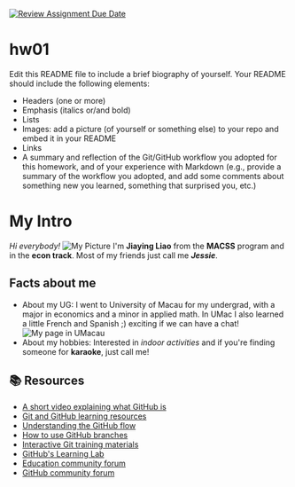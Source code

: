 [![Review Assignment Due Date](https://classroom.github.com/assets/deadline-readme-button-24ddc0f5d75046c5622901739e7c5dd533143b0c8e959d652212380cedb1ea36.svg)](https://classroom.github.com/a/bEPlIkIB)
# hw01

Edit this README file to include a brief biography of yourself. Your README should include the following elements:
* Headers (one or more)
* Emphasis (italics or/and bold)
* Lists
* Images: add a picture (of yourself or something else) to your repo and embed it in your README
* Links
* A summary and reflection of the Git/GitHub workflow you adopted for this homework, and of your experience with Markdown (e.g., provide a summary of the workflow you adopted, and add some comments about something new you learned, something that surprised you, etc.)

# My Intro
*Hi everybody!*
![My Picture](./Desktop/selfie.PNG)
I'm **Jiaying Liao** from the **MACSS** program and in the **econ track**. Most of my friends just call me ***Jessie***. 

## Facts about me
* About my UG: I went to University of Macau for my undergrad, with a major in economics and a minor in applied math. In UMac I also learned a little French and Spanish ;) exciting if we can have a chat! 
![My page in UMacau](https://econ.fss.um.edu.mo/bachelor-student-placement)
* About my hobbies: Interested in *indoor activities* and if you're finding someone for **karaoke**, just call me!




## 📚  Resources 
* [A short video explaining what GitHub is](https://www.youtube.com/watch?v=w3jLJU7DT5E&feature=youtu.be) 
* [Git and GitHub learning resources](https://docs.github.com/en/github/getting-started-with-github/git-and-github-learning-resources) 
* [Understanding the GitHub flow](https://guides.github.com/introduction/flow/)
* [How to use GitHub branches](https://www.youtube.com/watch?v=H5GJfcp3p4Q&feature=youtu.be)
* [Interactive Git training materials](https://githubtraining.github.io/training-manual/#/01_getting_ready_for_class)
* [GitHub's Learning Lab](https://lab.github.com/)
* [Education community forum](https://education.github.community/)
* [GitHub community forum](https://github.community/)
